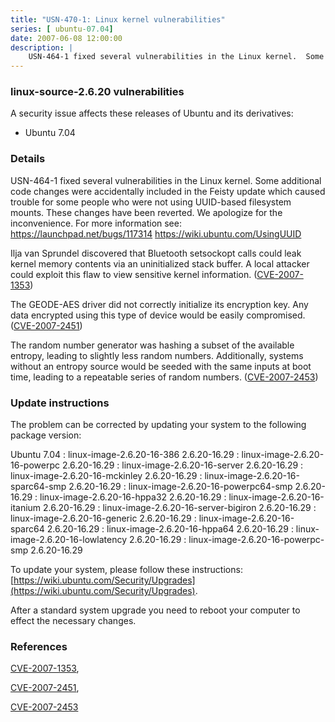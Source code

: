 ```yaml
---
title: "USN-470-1: Linux kernel vulnerabilities"
series: [ ubuntu-07.04]
date: 2007-06-08 12:00:00
description: |
    USN-464-1 fixed several vulnerabilities in the Linux kernel.  Some additional code changes were accidentally included in the Feisty update which caused trouble for some people who were not using UUID-based filesystem mounts.  These changes have been reverted.  We apologize for the inconvenience.  For more information see:  https://launchpad.net/bugs/117314  https://wiki.ubuntu.com/UsingUUID
--- 
```

 
### linux-source-2.6.20 vulnerabilities

A security issue affects these releases of Ubuntu and its derivatives:

* Ubuntu 7.04

### Details

USN-464-1 fixed several vulnerabilities in the Linux kernel. Some additional code changes were accidentally included in the Feisty update which caused trouble for some people who were not using UUID-based filesystem mounts. These changes have been reverted. We apologize for the inconvenience. For more information see: https://launchpad.net/bugs/117314 https://wiki.ubuntu.com/UsingUUID

Ilja van Sprundel discovered that Bluetooth setsockopt calls could leak kernel memory contents via an uninitialized stack buffer. A local attacker could exploit this flaw to view sensitive kernel information. ([CVE-2007-1353](http://people.ubuntu.com/~ubuntu-security/cve/CVE-2007-1353))

The GEODE-AES driver did not correctly initialize its encryption key. Any data encrypted using this type of device would be easily compromised. ([CVE-2007-2451](http://people.ubuntu.com/~ubuntu-security/cve/CVE-2007-2451))

The random number generator was hashing a subset of the available entropy, leading to slightly less random numbers. Additionally, systems without an entropy source would be seeded with the same inputs at boot time, leading to a repeatable series of random numbers. ([CVE-2007-2453](http://people.ubuntu.com/~ubuntu-security/cve/CVE-2007-2453))

### Update instructions

The problem can be corrected by updating your system to the following package version:

Ubuntu 7.04
 : linux-image-2.6.20-16-386 <span>2.6.20-16.29</span>
 : linux-image-2.6.20-16-powerpc <span>2.6.20-16.29</span>
 : linux-image-2.6.20-16-server <span>2.6.20-16.29</span>
 : linux-image-2.6.20-16-mckinley <span>2.6.20-16.29</span>
 : linux-image-2.6.20-16-sparc64-smp <span>2.6.20-16.29</span>
 : linux-image-2.6.20-16-powerpc64-smp <span>2.6.20-16.29</span>
 : linux-image-2.6.20-16-hppa32 <span>2.6.20-16.29</span>
 : linux-image-2.6.20-16-itanium <span>2.6.20-16.29</span>
 : linux-image-2.6.20-16-server-bigiron <span>2.6.20-16.29</span>
 : linux-image-2.6.20-16-generic <span>2.6.20-16.29</span>
 : linux-image-2.6.20-16-sparc64 <span>2.6.20-16.29</span>
 : linux-image-2.6.20-16-hppa64 <span>2.6.20-16.29</span>
 : linux-image-2.6.20-16-lowlatency <span>2.6.20-16.29</span>
 : linux-image-2.6.20-16-powerpc-smp <span>2.6.20-16.29</span>

To update your system, please follow these instructions: [https://wiki.ubuntu.com/Security/Upgrades](https://wiki.ubuntu.com/Security/Upgrades).

After a standard system upgrade you need to reboot your computer to effect the necessary changes.

### References

 [CVE-2007-1353](http://people.ubuntu.com/~ubuntu-security/cve/CVE-2007-1353), 

 [CVE-2007-2451](http://people.ubuntu.com/~ubuntu-security/cve/CVE-2007-2451), 

 [CVE-2007-2453](http://people.ubuntu.com/~ubuntu-security/cve/CVE-2007-2453)
 

